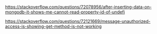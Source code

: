 https://stackoverflow.com/questions/72078956/after-inserting-data-on-mongodb-it-shows-me-cannot-read-property-id-of-undefi

https://stackoverflow.com/questions/72121669/message-unauthorized-access-is-showing-get-method-is-not-working
